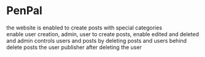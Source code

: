 # PenPal 
the website is enabled to create posts with special categories  
enable user creation, admin, user to create posts, enable edited and deleted and admin controls users and posts by deleting posts and users behind delete posts the user publisher after deleting the user   

